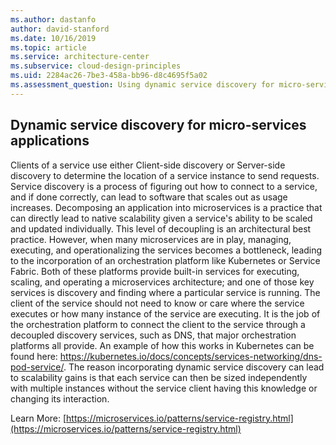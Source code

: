 ```yaml
---
ms.author: dastanfo
author: david-stanford
ms.date: 10/16/2019
ms.topic: article
ms.service: architecture-center
ms.subservice: cloud-design-principles
ms.uid: 2284ac26-7be3-458a-bb96-d8c4695f5a02
ms.assessment_question: Using dynamic service discovery for micro-services applications
---
```

## Dynamic service discovery for micro-services applications

Clients of a service use either Client-side discovery or Server-side discovery to determine the location of a service instance to send requests. Service discovery is a process of figuring out how to connect to a service, and if done correctly, can lead to software that scales out as usage increases. Decomposing an application into microservices is a practice that can directly lead to native scalability given a service's ability to be scaled and updated individually. This level of decoupling is an architectural best practice. However, when many microservices are in play, managing, executing, and operationalizing the services becomes a bottleneck, leading to the incorporation of an orchestration platform like Kubernetes or Service Fabric. Both of these platforms provide built-in services for executing, scaling, and operating a microservices architecture; and one of those key services is discovery and finding where a particular service is running. The client of the service should not need to know or care where the service executes or how many instance of the service are executing. It is the job of the orchestration platform to connect the client to the service through a decoupled discovery services, such as DNS, that major orchestration platforms all provide. An example of how this works in Kubernetes can be found here: <https://kubernetes.io/docs/concepts/services-networking/dns-pod-service/>. The reason incorporating dynamic service discovery can lead to scalability gains is that each service can then be sized independently with multiple instances without the service client having this knowledge or changing its interaction.  

Learn More: [https://microservices.io/patterns/service-registry.html](https://microservices.io/patterns/service-registry.html)
